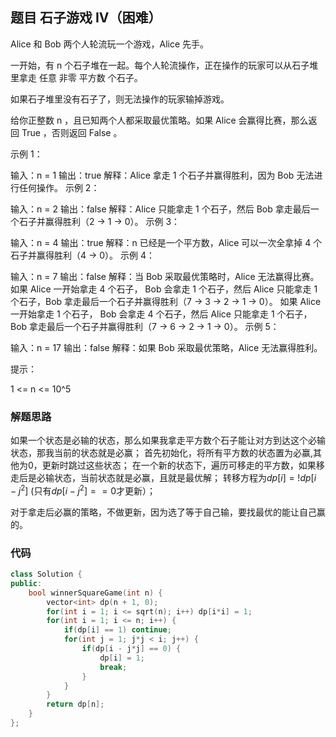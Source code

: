 ## 题目 石子游戏 IV（困难）
Alice 和 Bob 两个人轮流玩一个游戏，Alice 先手。

一开始，有 n 个石子堆在一起。每个人轮流操作，正在操作的玩家可以从石子堆里拿走 任意 非零 平方数 个石子。

如果石子堆里没有石子了，则无法操作的玩家输掉游戏。

给你正整数 n ，且已知两个人都采取最优策略。如果 Alice 会赢得比赛，那么返回 True ，否则返回 False 。

 

示例 1：

输入：n = 1
输出：true
解释：Alice 拿走 1 个石子并赢得胜利，因为 Bob 无法进行任何操作。
示例 2：

输入：n = 2
输出：false
解释：Alice 只能拿走 1 个石子，然后 Bob 拿走最后一个石子并赢得胜利（2 -> 1 -> 0）。
示例 3：

输入：n = 4
输出：true
解释：n 已经是一个平方数，Alice 可以一次全拿掉 4 个石子并赢得胜利（4 -> 0）。
示例 4：

输入：n = 7
输出：false
解释：当 Bob 采取最优策略时，Alice 无法赢得比赛。
如果 Alice 一开始拿走 4 个石子， Bob 会拿走 1 个石子，然后 Alice 只能拿走 1 个石子，Bob 拿走最后一个石子并赢得胜利（7 -> 3 -> 2 -> 1 -> 0）。
如果 Alice 一开始拿走 1 个石子， Bob 会拿走 4 个石子，然后 Alice 只能拿走 1 个石子，Bob 拿走最后一个石子并赢得胜利（7 -> 6 -> 2 -> 1 -> 0）。
示例 5：

输入：n = 17
输出：false
解释：如果 Bob 采取最优策略，Alice 无法赢得胜利。
 

提示：

1 <= n <= 10^5

### 解题思路
如果一个状态是必输的状态，那么如果我拿走平方数个石子能让对方到达这个必输状态，那我当前的状态就是必赢；
首先初始化，将所有平方数的状态置为必赢,其他为0，更新时跳过这些状态；
在一个新的状态下，遍历可移走的平方数，如果移走后是必输状态，当前状态就是必赢，且就是最优解；
转移方程为$dp[i] = !dp[i - j^2]$ (只有$dp[i - j^2] == 0$才更新）；

对于拿走后必赢的策略，不做更新，因为选了等于自己输，要找最优的能让自己赢的。

### 代码

```cpp
class Solution {
public:
    bool winnerSquareGame(int n) {
        vector<int> dp(n + 1, 0);
        for(int i = 1; i <= sqrt(n); i++) dp[i*i] = 1;
        for(int i = 1; i <= n; i++) {
            if(dp[i] == 1) continue;
            for(int j = 1; j*j < i; j++) {
                if(dp[i - j*j] == 0) {
                    dp[i] = 1;
                    break;
                }
            }            
        }
        return dp[n];       
    }
};
```
